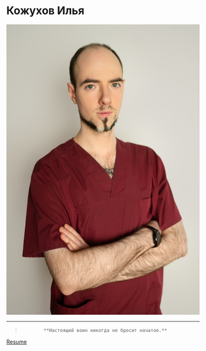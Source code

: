 # Кожухов Илья

![avatar](1.jpg "Аватар")

-----------
>             **Настоящий воин никогда не бросит начатое.**


[Resume](http://project6532158.tilda.ws)